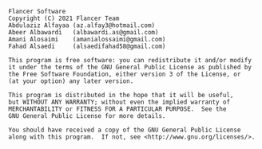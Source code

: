     Flancer Software
    Copyright (C) 2021 Flancer Team
    Abdulaziz Alfayaa (az.alfay3@hotmail.com)
    Abeer Albawardi   (albawardi.as@gmail.com)
    Amani Alosaimi    (amanialossaimi@gmail.com)
    Fahad Alsaedi     (alsaedifahad58@gmail.com)

    This program is free software: you can redistribute it and/or modify
    it under the terms of the GNU General Public License as published by
    the Free Software Foundation, either version 3 of the License, or
    (at your option) any later version.

    This program is distributed in the hope that it will be useful,
    but WITHOUT ANY WARRANTY; without even the implied warranty of
    MERCHANTABILITY or FITNESS FOR A PARTICULAR PURPOSE.  See the
    GNU General Public License for more details.

    You should have received a copy of the GNU General Public License
    along with this program.  If not, see <http://www.gnu.org/licenses/>.
